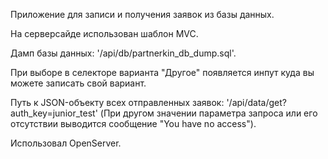 Приложение для записи и получения заявок из базы данных.

На серверсайде использован шаблон MVC.
  
Дамп базы данных: '/api/db/partnerkin_db_dump.sql'.

При выборе в селекторе варианта "Другое" появляется инпут куда вы можете записать свой вариант.

Путь к JSON-объекту всех отправленных заявок: '/api/data/get?auth_key=junior_test'
(При другом значении параметра запроса или его отсутствии выводится сообщение "You have no access").

Использовал OpenServer.
